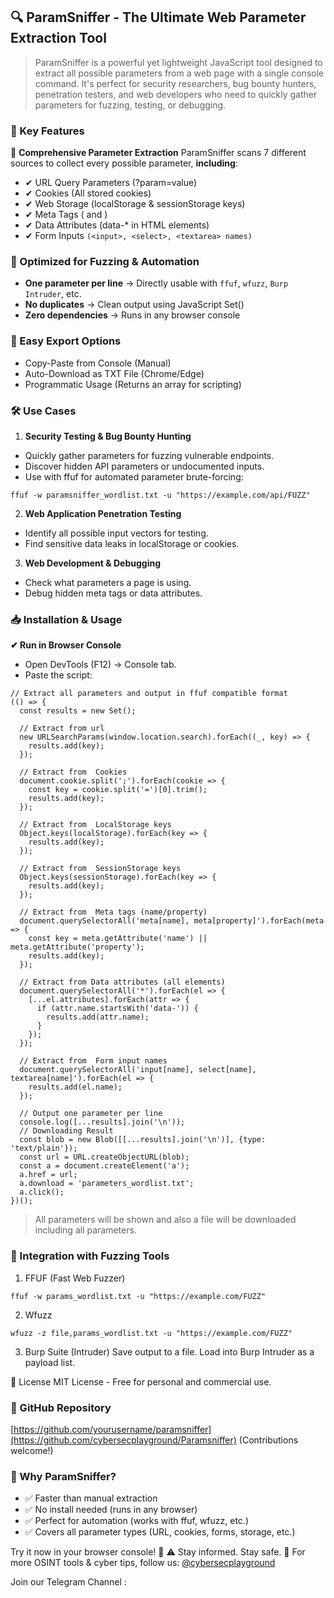## 🔍 ParamSniffer - The Ultimate Web Parameter Extraction Tool
> ParamSniffer is a powerful yet lightweight JavaScript tool designed to extract all possible parameters from a web page with a single console command. It's perfect for security researchers, bug bounty hunters, penetration testers, and web developers who need to quickly gather parameters for fuzzing, testing, or debugging.

### 🌟 Key Features
📌 **Comprehensive Parameter Extraction**
ParamSniffer scans 7 different sources to collect every possible parameter, **including**:
- ✔ URL Query Parameters (?param=value)
- ✔ Cookies (All stored cookies)
- ✔ Web Storage (localStorage & sessionStorage keys)
- ✔ Meta Tags (<meta name="..."> and <meta property="...">)
- ✔ Data Attributes (data-* in HTML elements)
- ✔ Form Inputs `(<input>, <select>, <textarea> names)`

### 🚀 Optimized for Fuzzing & Automation
- **One parameter per line** → Directly usable with `ffuf`, `wfuzz`, `Burp Intruder`, etc.
- **No duplicates** → Clean output using JavaScript Set()
- **Zero dependencies** → Runs in any browser console

### 💾 Easy Export Options
- Copy-Paste from Console (Manual)
- Auto-Download as TXT File (Chrome/Edge)
- Programmatic Usage (Returns an array for scripting)

### 🛠 Use Cases
1. **Security Testing & Bug Bounty Hunting**
- Quickly gather parameters for fuzzing vulnerable endpoints.
- Discover hidden API parameters or undocumented inputs.
- Use with ffuf for automated parameter brute-forcing:

```
ffuf -w paramsniffer_wordlist.txt -u "https://example.com/api/FUZZ"
```

2. **Web Application Penetration Testing**
- Identify all possible input vectors for testing.
- Find sensitive data leaks in localStorage or cookies.

3. **Web Development & Debugging**
- Check what parameters a page is using.
- Debug hidden meta tags or data attributes.

### 📥 Installation & Usage
**✔ Run in Browser Console**
- Open DevTools (F12) → Console tab.
- Paste the script:
```
// Extract all parameters and output in ffuf compatible format
(() => {
  const results = new Set();

  // Extract from url
  new URLSearchParams(window.location.search).forEach((_, key) => {
    results.add(key);
  });

  // Extract from  Cookies
  document.cookie.split(';').forEach(cookie => {
    const key = cookie.split('=')[0].trim();
    results.add(key);
  });

  // Extract from  LocalStorage keys
  Object.keys(localStorage).forEach(key => {
    results.add(key);
  });

  // Extract from  SessionStorage keys
  Object.keys(sessionStorage).forEach(key => {
    results.add(key);
  });

  // Extract from  Meta tags (name/property)
  document.querySelectorAll('meta[name], meta[property]').forEach(meta => {
    const key = meta.getAttribute('name') || meta.getAttribute('property');
    results.add(key);
  });

  // Extract from Data attributes (all elements)
  document.querySelectorAll('*').forEach(el => {
    [...el.attributes].forEach(attr => {
      if (attr.name.startsWith('data-')) {
        results.add(attr.name);
      }
    });
  });

  // Extract from  Form input names
  document.querySelectorAll('input[name], select[name], textarea[name]').forEach(el => {
    results.add(el.name);
  });

  // Output one parameter per line
  console.log([...results].join('\n'));
  // Downloading Result
  const blob = new Blob([[...results].join('\n')], {type: 'text/plain'});
  const url = URL.createObjectURL(blob);
  const a = document.createElement('a');
  a.href = url;
  a.download = 'parameters_wordlist.txt';
  a.click();
})();
```
> All parameters will be shown and also a file will be downloaded including all parameters.

### 🔗 Integration with Fuzzing Tools
1. FFUF (Fast Web Fuzzer)
```
ffuf -w params_wordlist.txt -u "https://example.com/FUZZ"
```

2. Wfuzz
```
wfuzz -z file,params_wordlist.txt -u "https://example.com/FUZZ"
```

3. Burp Suite (Intruder)
Save output to a file.
Load into Burp Intruder as a payload list.

📜 License
MIT License - Free for personal and commercial use.

### 📌 GitHub Repository
[https://github.com/yourusername/paramsniffer](https://github.com/cybersecplayground/Paramsniffer)
(Contributions welcome!)

### 🎯 Why ParamSniffer?
- ✅ Faster than manual extraction
- ✅ No install needed (runs in any browser)
- ✅ Perfect for automation (works with ffuf, wfuzz, etc.)
- ✅ Covers all parameter types (URL, cookies, forms, storage, etc.)

Try it now in your browser console! 🚀
⚠️ Stay informed. Stay safe.
🔗 For more OSINT tools & cyber tips, follow us: [@cybersecplayground](https://t.me/cybersecplayground)

Join our Telegram Channel : 
